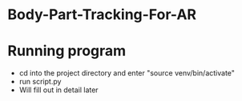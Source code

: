 # Body-Part-Tracking-For-AR

# Running program
- cd into the project directory and enter "source venv/bin/activate"
- run script.py
- Will fill out in detail later